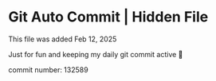 # Git Auto Commit | Hidden File

This file was added Feb 12, 2025

Just for fun and keeping my daily git commit active 🤪

commit number: 132589
